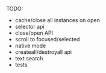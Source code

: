 TODO:
- cache/close all instances on open
- selector api
- close/open API
- scroll to focused/selected
- native mode
- createall/destroyall api
- text search
- tests